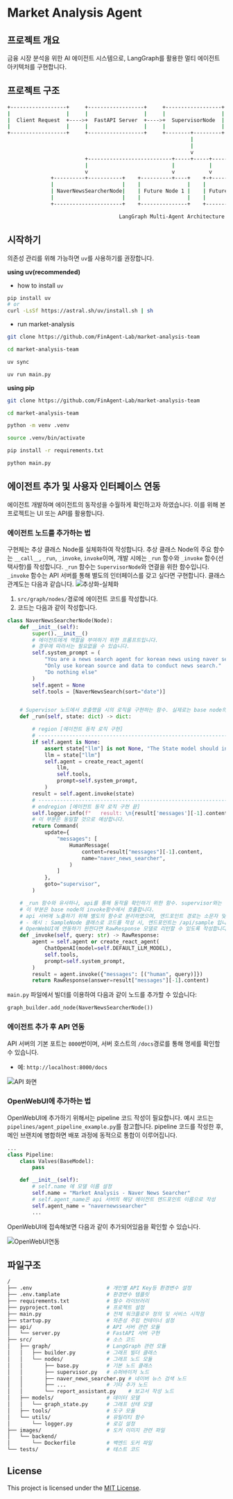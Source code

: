 # Market Analysis Agent

## 프로젝트 개요
금융 시장 분석을 위한 AI 에이전트 시스템으로, LangGraph를 활용한 멀티 에이전트 아키텍처를 구현합니다.

## 프로젝트 구조
<!-- [아키텍처 다이어그램](./images/backend/architecture.md) -->
```bash
+------------------+     +------------------+     +------------------+
|                  |     |                  |     |                  |
|  Client Request  +---->+  FastAPI Server  +---->+  SupervisorNode  |
|                  |     |                  |     |                  |
+------------------+     +------------------+     +--------+---------+
                                                           |
                                                           |
                                                           v
                         +---------------------------+-----+-----+---------------------------+
                         |                           |           |                           |
                         v                           v           v                           v
              +----------+-----------+    +----------+----+    +-+------------+    +---------+-----------+
              |                      |    |               |    |              |    |                     |
              | NaverNewsSearcherNode|    | Future Node 1 |    | Future Node 2|    | ReportAssistantNode |
              |                      |    |               |    |              |    |                     |
              +----------------------+    +---------------+    +--------------+    +---------------------+

                                    LangGraph Multi-Agent Architecture 
```

## 시작하기
의존성 관리를 위해 가능하면 `uv`를 사용하기를 권장합니다.
 
**using uv(recommended)**
- how to install `uv`
```bash
pip install uv 
# or
curl -LsSf https://astral.sh/uv/install.sh | sh
```
- run market-analysis
```bash
git clone https://github.com/FinAgent-Lab/market-analysis-team

cd market-analysis-team

uv sync

uv run main.py
```

**using pip** 
```bash
git clone https://github.com/FinAgent-Lab/market-analysis-team

cd market-analysis-team

python -m venv .venv

source .venv/bin/activate

pip install -r requirements.txt

python main.py
```
## 에이전트 추가 및 사용자 인터페이스 연동

에이전트 개발하며 에이전트의 동작성을 수월하게 확인하고자 하였습니다. 
이를 위해 본 프로젝트는 UI 또는 API를 활용합니다.

### 에이전트 노드를 추가하는 법
구현체는 추상 클래스 Node를 실체화하여 작성합니다. 
추상 클래스 Node의 주요 함수는 `__call__`, `_run`, `_invoke`, `invoke`이며, 개발 시에는 `_run` 함수와 `_invoke` 함수(선택사항)를  작성합니다. 
`_run` 함수는 `SupervisorNode`와 연결을 위한 함수입니다.
`_invoke` 함수는 API 서버를 통해 별도의 인터페이스를 갖고 싶다면 구현합니다. 
클래스 관계도는 다음과 같습니다.
![추상화-실체화](./assets/abstract_realize.png)

1. `src/graph/nodes/`경로에 에이전트 코드를 작성합니다.
2. 코드는 다음과 같이 작성합니다. 
```python
class NaverNewsSearcherNode(Node):
    def __init__(self):
        super().__init__()
        # 에이전트에게 역할을 부여하기 위한 프롬프트입니다.
        # 경우에 따라서는 필요없을 수 있습니다.
        self.system_prompt = (
            "You are a news search agent for korean news using naver search api."
            "Only use korean source and data to conduct news search."
            "Do nothing else"
        )
        self.agent = None
        self.tools = [NaverNewsSearch(sort="date")]


    # Supervisor 노드에서 호출했을 시의 로직을 구현하는 함수. 실제로는 base node의 run함수에서 이 함수를 호출합니다.
    def _run(self, state: dict) -> dict:

        # region [에이전트 동작 로직 구현]
        # -----------------------------------------------------------------------
        if self.agent is None:
            assert state["llm"] is not None, "The State model should include llm"
            llm = state["llm"]
            self.agent = create_react_agent(
                llm,
                self.tools,
                prompt=self.system_prompt,
            )
        result = self.agent.invoke(state)
        # ----------------------------------------------------------------------
        # endregion [에이전트 동작 로직 구현 끝]
        self.logger.info(f"   result: \n{result['messages'][-1].content}")
        # 이 부분은 동일할 것으로 예상합니다. 
        return Command(
            update={
                "messages": [
                    HumanMessage(
                        content=result["messages"][-1].content,
                        name="naver_news_searcher",
                    )
                ]
            },
            goto="supervisor",
        )

    # _run 함수와 유사하나, api를 통해 동작을 확인하기 위한 함수. supervisor와는 상관 없습니다. 
    # 이 부분은 base node의 invoke함수에서 호출합니다.
    # api 서버에 노출하기 위해 별도의 함수로 분리하였으며, 엔드포인트 경로는 소문자 및 Node를 제거한 형태입니다.
    # - 예시 : SampleNode 클래스로 코드를 작성 시, 엔드포인트는 /api/sample 입니다. 
    # OpenWebUI에 연동하기 원한다면 RawResponse 모델로 리턴할 수 있도록 작성합니다. 
    def _invoke(self, query: str) -> RawResponse:
        agent = self.agent or create_react_agent(
            ChatOpenAI(model=self.DEFAULT_LLM_MODEL),
            self.tools,
            prompt=self.system_prompt,
        )
        result = agent.invoke({"messages": [("human", query)]})
        return RawResponse(answer=result["messages"][-1].content)

```
`main.py` 파일에서 빌더를 이용하여 다음과 같이 노드를 추가할 수 있습니다:
```python
graph_builder.add_node(NaverNewsSearcherNode())
```

### 에이전트 추가 후 API 연동
API 서버의 기본 포트는 `8000`번이며, 서버 호스트의 `/docs`경로를 통해 명세를 확인할 수 있습니다.
- 예: `http://localhost:8000/docs`

![API 화면](./assets/api.png)

### OpenWebUI에 추가하는 법

OpenWebUI에 추가하기 위해서는 pipeline 코드 작성이 필요합니다. 
예시 코드는 `pipelines/agent_pipeline_example.py`를 참고합니다. 
pipeline 코드를 작성한 후, 메인 브랜치에 병합하면 배포 과정에 동적으로 통합이 이루어집니다. 

```python
...
class Pipeline:
    class Valves(BaseModel):
        pass

    def __init__(self):
        # self.name 에 모델 이름 설정
        self.name = "Market Analysis - Naver News Searcher"
        # self.agent_name은 api 서버의 해당 에이전트 엔드포인트 이름으로 작성
        self.agent_name = "navernewssearcher"
        ...
```

OpenWebUI에 접속해보면 다음과 같이 추가되어있음을 확인할 수 있습니다.

![OpenWebUI연동](./assets/openwebui.png)

## 파일구조
```bash
/
├── .env                        # 개인별 API Key등 환경변수 설정
├── .env.tamplate               # 환경변수 템플릿
├── requirements.txt            # 필수 라이브러리
├── pyproject.toml              # 프로젝트 설정
├── main.py                     # 전체 워크플로우 정의 및 서비스 시작점
├── startup.py                  # 의존성 주입 컨테이너 설정
├── api/                        # API 서버 관련 모듈
│   └── server.py               # FastAPI 서버 구현
├── src/                        # 소스 코드
│   ├── graph/                  # LangGraph 관련 모듈
│   │   ├── builder.py          # 그래프 빌더 클래스
│   │   └── nodes/              # 그래프 노드 모듈
│   │       ├── base.py         # 기본 노드 클래스
│   │       ├── supervisor.py   # 슈퍼바이저 노드
│   │       ├── naver_news_searcher.py # 네이버 뉴스 검색 노드
│   │       ├── ...             # 기타 추가 노드
│   │       └── report_assistant.py    # 보고서 작성 노드
│   ├── models/                 # 데이터 모델
│   │   └── graph_state.py      # 그래프 상태 모델
│   ├── tools/                  # 도구 모듈
│   └── utils/                  # 유틸리티 함수
│       └── logger.py           # 로깅 설정
├── images/                     # 도커 이미지 관련 파일
│   └── backend/                
│       └── Dockerfile          # 백엔드 도커 파일
└── tests/                      # 테스트 코드
```

## License
This project is licensed under the [MIT License](https://opensource.org/licenses/MIT).

